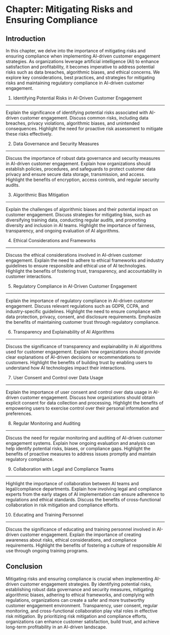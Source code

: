 Chapter: Mitigating Risks and Ensuring Compliance
=================================================

Introduction
------------

In this chapter, we delve into the importance of mitigating risks and ensuring compliance when implementing AI-driven customer engagement strategies. As organizations leverage artificial intelligence (AI) to enhance satisfaction and profitability, it becomes imperative to address potential risks such as data breaches, algorithmic biases, and ethical concerns. We explore key considerations, best practices, and strategies for mitigating risks and maintaining regulatory compliance in AI-driven customer engagement.

1. Identifying Potential Risks in AI-Driven Customer Engagement
---------------------------------------------------------------

Explain the significance of identifying potential risks associated with AI-driven customer engagement. Discuss common risks, including data breaches, privacy violations, algorithmic biases, and unintended consequences. Highlight the need for proactive risk assessment to mitigate these risks effectively.

2. Data Governance and Security Measures
----------------------------------------

Discuss the importance of robust data governance and security measures in AI-driven customer engagement. Explain how organizations should establish policies, procedures, and safeguards to protect customer data privacy and ensure secure data storage, transmission, and access. Highlight the benefits of encryption, access controls, and regular security audits.

3. Algorithmic Bias Mitigation
------------------------------

Explain the challenges of algorithmic biases and their potential impact on customer engagement. Discuss strategies for mitigating bias, such as diversifying training data, conducting regular audits, and promoting diversity and inclusion in AI teams. Highlight the importance of fairness, transparency, and ongoing evaluation of AI algorithms.

4. Ethical Considerations and Frameworks
----------------------------------------

Discuss the ethical considerations involved in AI-driven customer engagement. Explain the need to adhere to ethical frameworks and industry guidelines to ensure responsible and ethical use of AI technologies. Highlight the benefits of fostering trust, transparency, and accountability in customer interactions.

5. Regulatory Compliance in AI-Driven Customer Engagement
---------------------------------------------------------

Explain the importance of regulatory compliance in AI-driven customer engagement. Discuss relevant regulations such as GDPR, CCPA, and industry-specific guidelines. Highlight the need to ensure compliance with data protection, privacy, consent, and disclosure requirements. Emphasize the benefits of maintaining customer trust through regulatory compliance.

6. Transparency and Explainability of AI Algorithms
---------------------------------------------------

Discuss the significance of transparency and explainability in AI algorithms used for customer engagement. Explain how organizations should provide clear explanations of AI-driven decisions or recommendations to customers. Highlight the benefits of building trust by enabling users to understand how AI technologies impact their interactions.

7. User Consent and Control over Data Usage
-------------------------------------------

Explain the importance of user consent and control over data usage in AI-driven customer engagement. Discuss how organizations should obtain explicit consent for data collection and processing. Highlight the benefits of empowering users to exercise control over their personal information and preferences.

8. Regular Monitoring and Auditing
----------------------------------

Discuss the need for regular monitoring and auditing of AI-driven customer engagement systems. Explain how ongoing evaluation and analysis can help identify potential risks, biases, or compliance gaps. Highlight the benefits of proactive measures to address issues promptly and maintain regulatory compliance.

9. Collaboration with Legal and Compliance Teams
------------------------------------------------

Highlight the importance of collaboration between AI teams and legal/compliance departments. Explain how involving legal and compliance experts from the early stages of AI implementation can ensure adherence to regulations and ethical standards. Discuss the benefits of cross-functional collaboration in risk mitigation and compliance efforts.

10. Educating and Training Personnel
------------------------------------

Discuss the significance of educating and training personnel involved in AI-driven customer engagement. Explain the importance of creating awareness about risks, ethical considerations, and compliance requirements. Highlight the benefits of fostering a culture of responsible AI use through ongoing training programs.

Conclusion
----------

Mitigating risks and ensuring compliance is crucial when implementing AI-driven customer engagement strategies. By identifying potential risks, establishing robust data governance and security measures, mitigating algorithmic biases, adhering to ethical frameworks, and complying with regulations, organizations can create a safer and more trustworthy customer engagement environment. Transparency, user consent, regular monitoring, and cross-functional collaboration play vital roles in effective risk mitigation. By prioritizing risk mitigation and compliance efforts, organizations can enhance customer satisfaction, build trust, and achieve long-term profitability in an AI-driven landscape.
